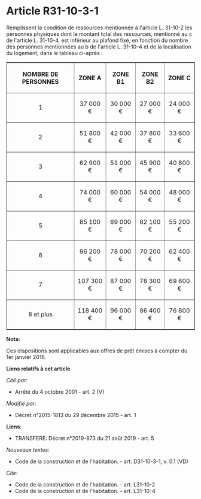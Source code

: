 # Article R31-10-3-1

Remplissent la condition de ressources mentionnée à l'article L. 31-10-2 les personnes physiques dont le montant total des
ressources, mentionné au c de l'article L. 31-10-4, est inférieur au plafond fixé, en fonction du nombre des personnes
mentionnées au b de l'article L. 31-10-4 et de la localisation du logement, dans le tableau ci-après : 

<table border="1">
  <tbody>
    <tr>
      <th>NOMBRE DE PERSONNES 

</th>
      <th>

ZONE A 

</th>
      <th>

ZONE B1 

</th>
      <th>

ZONE B2 

</th>
      <th>

ZONE C 

</th>
    </tr>
    <tr>
      <td align="center" valign="middle">

1 

</td>
      <td align="center" valign="middle">

37 000 € 

</td>
      <td align="center" valign="middle">

30 000 € 

</td>
      <td align="center" valign="middle">

27 000 € 

</td>
      <td valign="middle" align="center">

24 000 € 

</td>
    </tr>
    <tr>
      <td align="center" valign="middle">

2 

</td>
      <td align="center">

51 800 € 

</td>
      <td align="center">

42 000 € 

</td>
      <td align="center">

37 800 € 

</td>
      <td align="center">

33 600 € 

</td>
    </tr>
    <tr>
      <td valign="middle" align="center">

3 

</td>
      <td align="center">

62 900 € 

</td>
      <td align="center">

51 000 € 

</td>
      <td align="center">

45 900 € 

</td>
      <td align="center">

40 800 € 

</td>
    </tr>
    <tr>
      <td align="center" valign="middle">

4 

</td>
      <td align="center">

74 000 € 

</td>
      <td align="center">

60 000 € 

</td>
      <td align="center">

54 000 € 

</td>
      <td align="center">

48 000 € 

</td>
    </tr>
    <tr>
      <td align="center" valign="middle">

5 

</td>
      <td align="center">

85 100 € 

</td>
      <td align="center">

69 000 € 

</td>
      <td align="center">

62 100 € 

</td>
      <td align="center">

55 200 € 

</td>
    </tr>
    <tr>
      <td valign="middle" align="center">

6 

</td>
      <td align="center">

96 200 € 

</td>
      <td align="center">

78 000 € 

</td>
      <td align="center">

70 200 € 

</td>
      <td align="center">

62 400 € 

</td>
    </tr>
    <tr>
      <td valign="middle" align="center">

7 

</td>
      <td align="center">

107 300 € 

</td>
      <td align="center">

87 000 € 

</td>
      <td align="center">

78 300 € 

</td>
      <td align="center">

69 600 € 

</td>
    </tr>
    <tr>
      <td valign="middle" align="center">

8 et plus 

</td>
      <td align="center">

118 400 € 

</td>
      <td align="center">

96 000 € 

</td>
      <td align="center">

86 400 € 

</td>
      <td align="center">

76 800 € 

</td>
    </tr>
  </tbody>
</table>

**Nota:**

Ces dispositions sont applicables aux offres de prêt émises à compter du 1er janvier 2016.

**Liens relatifs à cet article**

_Cité par_:

  - Arrêté du 4 octobre 2001 - art. 2 (V)

_Modifié par_:

  - Décret n°2015-1813 du 29 décembre 2015 - art. 1

**Liens**:

  - TRANSFERE: Décret n°2019-873 du 21 août 2019 - art. 5

_Nouveaux textes_:

  - Code de la construction et de l'habitation. - art. D31-10-3-1, v. 0.1 (VD)

_Cite_:

  - Code de la construction et de l'habitation. - art. L31-10-2
  - Code de la construction et de l'habitation. - art. L31-10-4
